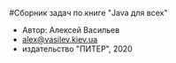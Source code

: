 #Сборник задач по книге "Java для всех"
* Автор: Алексей Васильев
* alex@vasilev.kiev.ua
* издательство "ПИТЕР", 2020